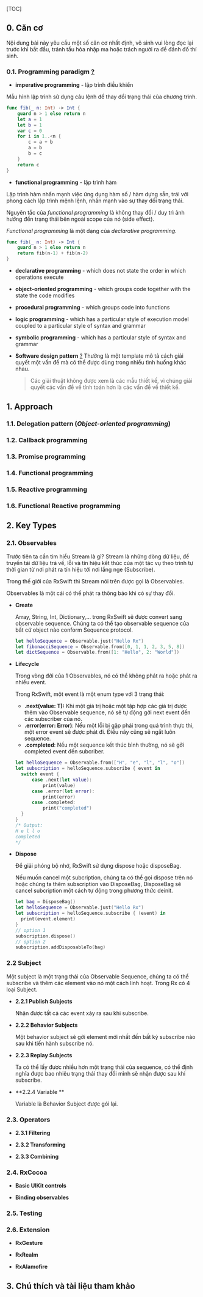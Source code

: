 [TOC]

## 0. Căn cơ

Nội dung bài này yêu cầu một số căn cơ nhất định, võ sinh vui lòng đọc lại trước khi bắt đầu, tránh tẩu hỏa nhập ma hoặc trách người ra đề đánh đố thí sinh.

### 0.1. Programming paradigm [?](https://en.wikipedia.org/wiki/Programming_paradigm)

- **imperative programming** - lập trình điều khiển

Mẫu hình lập trình sử dụng câu lệnh để thay đổi trạng thái của chương trình.

```swift
func fib(_ n: Int) -> Int {
    guard n > 1 else return n
    let a = 1
    let b = 1
    var c = 0
    for i in 1..<n {
        c = a + b
        a = b
        b = c
    }
    return c
}
```
- **functional programming** - lập trình hàm

Lập trình hàm nhấn mạnh việc ứng dụng hàm số / hàm dựng sẵn, trái với phong cách lập trình mệnh lệnh, nhấn mạnh vào sự thay đổi trạng thái.

Nguyên tắc của *functional programming*  là không thay đổi / duy trì ảnh hưởng đến trạng thái bên ngoài scope của nó (side effect).

*Functional programming* là một dạng của *declarative programming*.

```swift
func fib(_ n: Int) -> Int {
    guard n > 1 else return n
    return fib(n-1) + fib(n-2)
}
```

- **declarative programming** - which does not state the order in which operations execute

- **object-oriented programming** - which groups code together with the state the code modifies

- **procedural programming** - which groups code into functions

- **logic programming** - which has a particular style of execution model coupled to a particular style of syntax and grammar

- **symbolic programming** - which has a particular style of syntax and grammar

- **Software design pattern** [?](https://en.wikipedia.org/wiki/Software_design_pattern)
    Thường là một template mô tả cách giải quyết một vấn đề mà có thể được dùng trong nhiều tình huống khác nhau.
    > Các giải thuật không được xem là các mẫu thiết kế, vì chúng giải quyết các vấn đề về tính toán hơn là các vấn đề về thiết kế.

## 1. Approach

### 1.1. Delegation pattern (*Object-oriented programming*)

### 1.2. Callback programming

### 1.3. Promise programming

### 1.4. Functional programming

### 1.5. Reactive programming

### 1.6. Functional Reactive programming


## 2. Key Types

### 2.1. Observables

Trước tiên ta cần tìm hiểu Stream là gì? Stream là những dòng dữ liệu, để truyền tải dữ liệu trả về, lỗi và tín hiệu kết thúc của một tác vụ theo trình tự thời gian từ nơi phát ra tín hiệu tới nơi lắng nge (Subscribe).

Trong thế giới của RxSwift thì Stream nói trên được gọi là Observables.

Observables là một cái có thể phát ra thông báo khi có sự thay đổi.

- **Create**

  Array, String, Int, Dictionary,… trong RxSwift sẽ được convert sang observable sequence. Chúng ta có thể tạo observable sequence của bất cứ object nào conform Sequence protocol.

  ```swift
  let helloSequence = Observable.just("Hello Rx")
  let fibonacciSequence = Observable.from([0, 1, 1, 2, 3, 5, 8])
  let dictSequence = Observable.from([1: "Hello", 2: "World"])
  ```

- **Lifecycle**

  Trong vòng đời của 1 Observables, nó có thể không phát ra hoặc phát ra nhiều event.

  Trong RxSwift, một event là một enum type với 3 trạng thái:  

  - **.next(value: T):** Khi một giá trị hoặc một tập hợp các giá trị được thêm vào Observable sequence, nó sẽ tự động gởi next event đến các subscriber của nó.
  - **.error(error: Error)**: Nếu một lỗi bị gặp phải trong quá trình thực thi, một error event sẽ được phát đi. Điều nãy cũng sẽ ngắt luôn sequence. 
  - **.completed**: Nếu một sequence  kết thúc bình thường, nó sẽ gởi completed event đến subcriber.

  ```swift
  let helloSequence = Observable.from(["H", "e", "l", "l", "o"])
  let subscription = helloSequence.subscribe { event in
    switch event {
        case .next(let value):
            print(value)
        case .error(let error):
            print(error)
        case .completed:
            print("completed")
    }
  }
  /* Output:
  H e l l o 
  completed
  */
  ```

- **Dispose**

  Để giải phóng bộ nhớ, RxSwift sử dụng dispose hoặc disposeBag. 

  Nếu muốn cancel	 một subcription, chúng ta có thể gọi dispose trên nó hoặc chúng ta thêm subscription vào DisposeBag, DisposeBag sẽ cancel subcription một cách tự động trong phương thức deinit. 

  ```swift
  let bag = DisposeBag()
  let helloSequence = Observable.just("Hello Rx")
  let subscription = helloSequence.subscribe { (event) in
  	print(event.element)
  }
  // option 1
  subscription.dispose()
  // option 2
  subscription.addDisposableTo(bag)
  ```

### 2.2 Subject

Một subject là một trạng thái của Observable Sequence, chúng ta có thể subscribe và thêm các element vào nó một cách linh hoạt. Trong Rx có 4 loại Subject. 

- **2.2.1 Publish Subjects**

  Nhận được tất cả các event xảy ra sau khi subscribe.

- **2.2.2 Behavior Subjects**

  Một behavior subject sẽ gởi element mới nhất đến bất kỳ subscribe nào sau khi tiến hành subscribe nó.

- **2.2.3 Replay Subjects**

  Ta có thể lấy được nhiều hơn một trạng thái của sequence, có thể định nghĩa được bao nhiêu trạng thái thay đổi mình sẽ nhận được sau khi subscribe.

- **2.2.4 Variable **

  Variable là Behavior Subject được gói lại.


### 2.3. Operators

- **2.3.1 Filtering**

- **2.3.2 Transforming**

- **2.3.3 Combining**


### 2.4. RxCocoa

- **Basic UIKit controls**

- **Binding observables**


### 2.5. Testing


### 2.6. Extension

- **RxGesture**

- **RxRealm**

- **RxAlamofire**


## 3. Chú thích và tài liệu tham khảo